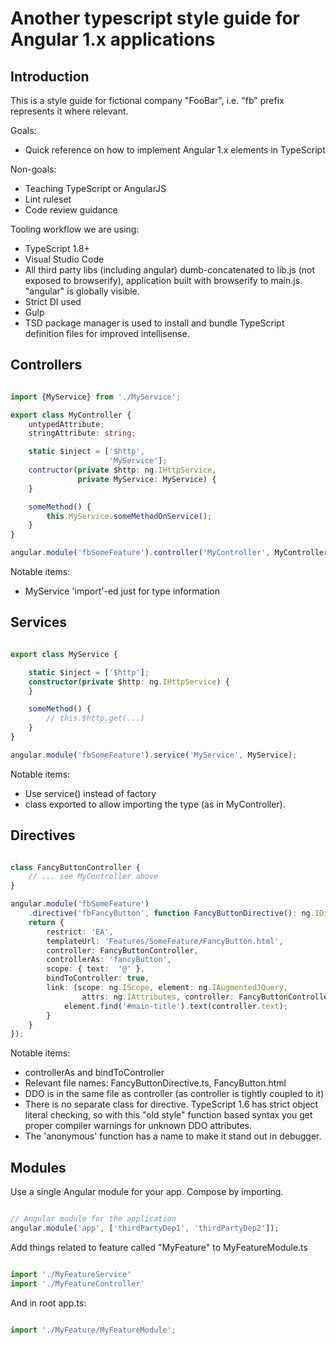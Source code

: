 # Another typescript style guide for Angular 1.x applications

## Introduction

This is a style guide for fictional company "FooBar", i.e. "fb" prefix represents
it where relevant.

Goals:
 - Quick reference on how to implement Angular 1.x elements in TypeScript

Non-goals:
 - Teaching TypeScript or AngularJS
 - Lint ruleset
 - Code review guidance

Tooling workflow we are using:
 - TypeScript 1.8+
 - Visual Studio Code
 - All third party libs (including angular) dumb-concatenated to lib.js (not exposed to browserify),
   application built with browserify to main.js. "angular" is globally visible.
 - Strict DI used
 - Gulp
 - TSD package manager is used to install and bundle TypeScript definition files for improved intellisense.

## Controllers

```typescript

import {MyService} from './MyService';

export class MyController {
	untypedAttribute;
	stringAttribute: string;

	static $inject = ['$http', 
					  'MyService'];
	contructor(private $http: ng.IHttpService,
			   private MyService: MyService) {
	}

	someMethod() {
		this.MyService.someMethodOnService();
	}
}

angular.module('fbSomeFeature').controller('MyController', MyController);

```

Notable items:
 - MyService 'import'-ed just for type information

## Services

```typescript

export class MyService {

	static $inject = ['$http'];
	constructor(private $http: ng.IHttpService) {
	}

	someMethod() {
		// this.$http.get(...)
	}
}

angular.module('fbSomeFeature').service('MyService', MyService);
```

Notable items:
 - Use service() instead of factory
 - class exported to allow importing the type (as in MyController).

## Directives

```typescript

class FancyButtonController {
    // ... see MyController above
}

angular.module('fbSomeFeature')
	.directive('fbFancyButton', function FancyButtonDirective(): ng.IDirective {
	return {
	    restrict: 'EA',
	    templateUrl: 'Features/SomeFeature/FancyButton.html',
	    controller: FancyButtonController,
	    controllerAs: 'fancyButton',
	    scope: { text:  '@' },
	    bindToController: true,
	    link: (scope: ng.IScope, element: ng.IAugmentedJQuery,
	            attrs: ng.IAttributes, controller: FancyButtonController) => {
	        element.find('#main-title').text(controller.text);
	    }
	}
});


```

Notable items:

 - controllerAs and bindToController
 - Relevant file names: FancyButtonDirective.ts, FancyButton.html
 - DDO is in the same file as controller (as controller is tightly coupled to it)
 - There is no separate class for directive. TypeScript 1.6 has strict object literal checking,
   so with this "old style" function based syntax you get proper compiler warnings for unknown
   DDO attributes.
 - The 'anonymous' function has a name to make it stand out in debugger.

## Modules
Use a single Angular module for your app. Compose by importing.
```typescript

// Angular module for the application
angular.module('app', ['thirdPartyDep1', 'thirdPartyDep2']);
```

Add things related to feature called "MyFeature" to MyFeatureModule.ts
```typescript

import './MyFeatureService'
import './MyFeatureController'

```

And in root app.ts:
```typescript

import './MyFeature/MyFeatureModule';

```
